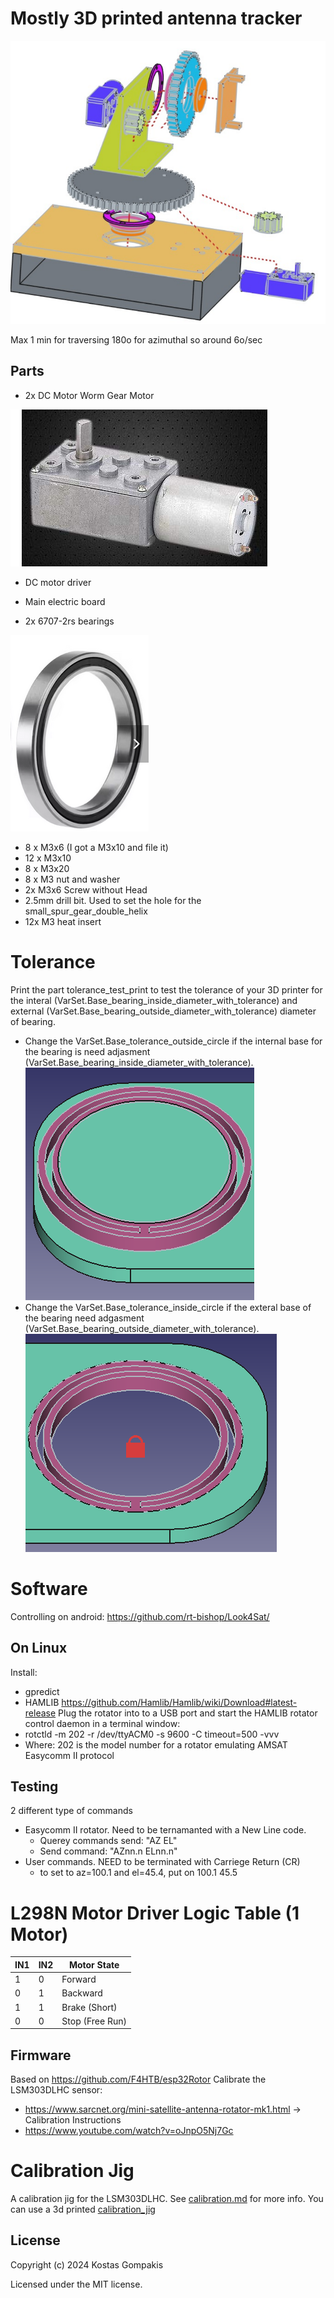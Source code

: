 # Mostly 3D printed antenna tracker

![expoded_view.png](./images/expoded_view.png)

Max 1 min for traversing 180o for azimuthal so around 6o/sec

## Parts
- 2x DC Motor Worm Gear Motor 

![foto](./images/dc_motor.png)
- DC motor driver 
- Main electric board 

- 2x 6707-2rs bearings

![bearing](./images/bearing_6707.png)

- 8 x M3x6 (I got a M3x10 and file it)
- 12 x M3x10
- 8 x M3x20
- 8 x M3 nut and washer
- 2x M3x6 Screw without Head  
- 2.5mm drill bit. Used to set the hole for the small_spur_gear_double_helix
- 12x M3 heat insert

# Tolerance
Print the part tolerance_test_print to test the tolerance of your 3D printer for the interal (VarSet.Base_bearing_inside_diameter_with_tolerance) and external (VarSet.Base_bearing_outside_diameter_with_tolerance) diameter of bearing. 
- Change the VarSet.Base_tolerance_outside_circle if the internal base for the bearing is need adjasment (VarSet.Base_bearing_inside_diameter_with_tolerance). 
![internal_base](./images/test_inside_diameter.png)
- Change the VarSet.Base_tolerance_inside_circle if the exteral base of the bearing need adgasment (VarSet.Base_bearing_outside_diameter_with_tolerance).
![outside_base](./images/test_outside_diameter.png)



# Software

Controlling on android: https://github.com/rt-bishop/Look4Sat/

## On Linux
Install:
- gpredict
- HAMLIB https://github.com/Hamlib/Hamlib/wiki/Download#latest-release
Plug the rotator into to a USB port and start the HAMLIB rotator control daemon in a terminal window:
- rotctld -m 202 -r /dev/ttyACM0 -s 9600 -C timeout=500 -vvv
- Where: 202 is the model number for a rotator emulating AMSAT Easycomm II protocol 


## Testing
2 different type of commands
- Easycomm II rotator. Need to be ternamanted with a New Line code.
    - Querey commands send: "AZ EL"
    - Send command: "AZnn.n ELnn.n"
- User commands. NEED to be terminated with Carriege Return (CR)
	- to set to az=100.1 and el=45.4, put on 100.1 45.5<CR>

# L298N Motor Driver Logic Table (1 Motor)

| IN1 | IN2 | Motor State      |
|-----|-----|------------------|
|  1  |  0  | Forward          |
|  0  |  1  | Backward         |
|  1  |  1  | Brake (Short)    |
|  0  |  0  | Stop (Free Run)  |

## Firmware
Based on https://github.com/F4HTB/esp32Rotor
Calibrate the LSM303DLHC sensor: 
- https://www.sarcnet.org/mini-satellite-antenna-rotator-mk1.html -> Calibration Instructions
- https://www.youtube.com/watch?v=oJnpO5Nj7Gc


# Calibration Jig

A calibration jig for the LSM303DLHC. 
See [calibration.md](./firmware/calibration.md) for more info.
You can use a 3d printed [calibration_jig](https://github.com/glompos21/calibration_jig)





## License

Copyright (c) 2024 Kostas Gompakis

Licensed under the MIT license.
